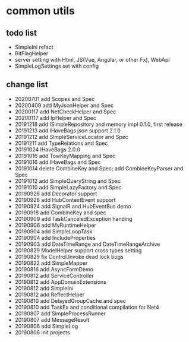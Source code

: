 # common utils 

## todo list

- SimpleIni refact
- BitFlagHelper
- server setting with Html, JS(Vue, Angular, or other Fx), WebApi
- SimpleLogSettings set with config

## change list

- 20200701 add Scopes and Spec
- 20200409 add MyJsonHelper and Spec
- 20200117 add NetCheckHelper and Spec
- 20200117 add IpHelper and Spec
- 20191218 add ISimpleRepository and memory impl 0.1.0, first release
- 20191213 add IHaveBags json support 2.1.0
- 20191212 add SimpleServiceLocator and Spec
- 20191211 add TypeRelations and Spec
- 20191024 IHaveBags 2.0.0
- 20191016 add TowKeyMapping and Spec
- 20191016 add IHaveBags and Spec
- 20191014 delete CombineKey and Spec; add CombineKeyParser and Spec
- 20191012 add SimpleQueryString and Spec
- 20191010 add SimpleLazyFactory and Spec
- 20190926 add Decorator support
- 20190926 add HubContextEvent support
- 20190924 add SignalR and HubEventBus demo
- 20190918 add CombineKey and spec
- 20190909 add TaskCanceledException handing
- 20190906 add MyRuntimeHelper
- 20190904 add SimpleLoopTask
- 20190904 add IncludeProperties
- 20190903 add DateTimeRange and DateTimeRangeArchive
- 20190829 ModelHelper support cross types setting
- 20190829 fix Control.Invoke dead lock bugs
- 20190822 add SimpleMapper
- 20190816 add AsyncFormDemo
- 20190812 add ServiceController
- 20190812 add AppDomainExtensions
- 20190812 add SimpleIni
- 20190812 add ReflectHelper
- 20190810 add DelayedGroupCache and spec
- 20190810 add TaskEx and conditional compilation for Net4
- 20190807 add SimpleProcessRunner
- 20190807 add MessageResult
- 20190806 add SimpleLog
- 20190806 init projects